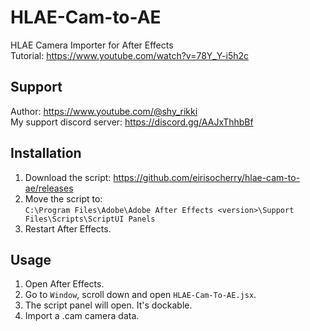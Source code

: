 # HLAE-Cam-to-AE
HLAE Camera Importer for After Effects  
Tutorial: https://www.youtube.com/watch?v=78Y_Y-i5h2c  

## Support
Author: https://www.youtube.com/@shy_rikki  
My support discord server: https://discord.gg/AAJxThhbBf  

## Installation
1. Download the script: https://github.com/eirisocherry/hlae-cam-to-ae/releases  
2. Move the script to:  
`C:\Program Files\Adobe\Adobe After Effects <version>\Support Files\Scripts\ScriptUI Panels`  
3. Restart After Effects.  

## Usage
1. Open After Effects.  
2. Go to `Window`, scroll down and open `HLAE-Cam-To-AE.jsx`.  
3. The script panel will open. It's dockable.  
4. Import a .cam camera data.  
